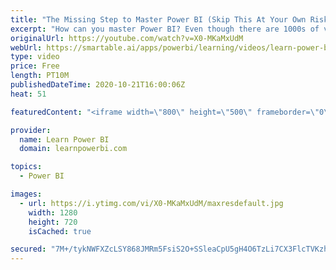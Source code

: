 ```yaml
---
title: "The Missing Step to Master Power BI (Skip This At Your Own Risk! ☠️)"
excerpt: "How can you master Power BI? Even though there are 1000s of videos and training lessons available for Power BI…you may be still struggling to master Power BI.  It’s possible that you are missing a crucial step in learning Power BI.  In this second part of our video series on “5 Steps to Master Power"
originalUrl: https://youtube.com/watch?v=X0-MKaMxUdM
webUrl: https://smartable.ai/apps/powerbi/learning/videos/learn-power-bi-the-missing-step-to-master-power-bi-skip-this-at-your-own-risk-/
type: video
price: Free
length: PT10M
publishedDateTime: 2020-10-21T16:00:06Z
heat: 51

featuredContent: "<iframe width=\"800\" height=\"500\" frameborder=\"0\" src=\"https://www.youtube.com/embed/X0-MKaMxUdM\" allow=\"accelerometer; autoplay; encrypted-media; gyroscope; picture-in-picture\" allowfullscreen></iframe>"

provider:
  name: Learn Power BI
  domain: learnpowerbi.com

topics:
  - Power BI

images:
  - url: https://i.ytimg.com/vi/X0-MKaMxUdM/maxresdefault.jpg
    width: 1280
    height: 720
    isCached: true

secured: "7M+/tykNWFXZcLSY868JMRm5FsiS2O+SSleaCpU5gH4O6TzLi7CX3FlcTVKzhsrvWjmQ4Th52O5PedynqzTz095Q6VUzj9RLjQjoUJRTojjOXc8Bjq4n61FDisd2AqDI9V4i/JoREtf8IJ7kHbwS41aM+NHW50gg+xF8FXiS6iYMd7ZXZH1RM/aaape5VNhTi/iZwCPNgwLsarGOy5Hk4ZknqC8jhl2qtYScI7vPS0Hm0Qq2aQm9DM4EOS5YsRneDFuHR0g8CUMlqbBnVsYeMQjIW+d79IF35oith9sBbUZFI4MFnucA2j5bKnm3J9zEuxACvH5FQeOTEpu+gC+YlqfYBA2BilYKjQtRWLQNJCO21JUfqIubnOCy+RJ8Zo6xTp2REOnF9SLg6/K2gm156XU6AqQAQooAXp62qVtfYX8=;JTiIZ7dj33+MNpyBf7IKvQ=="
---
```


